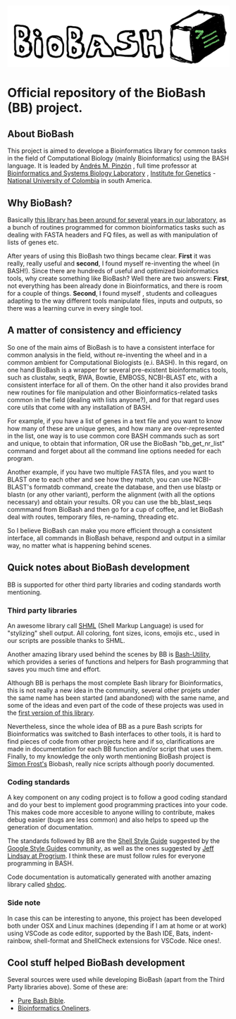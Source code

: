 ![](web/biobash_logo.png) 

# Official repository of the BioBash (BB) project.

## About BioBash
This project is aimed to develope a Bioinformatics library for common tasks in the field of Computational Biology (mainly Bioinformatics) using the BASH language.
It is leaded by [Andrés M. Pinzón](https://www.researchgate.net/profile/Andres-Pinzon-13/research) , full time professor at [Bioinformatics and Systems Biology Laboratory](https://gibbslab.github.io/) , [Institute for Genetics](https://genetica.unal.edu.co/)  - [National University of Colombia](http://unal.edu.co/)  in south America. 

## Why BioBash?
Basically [this library has been around for several years in our laboratory](https://github.com/gibbslab/biobash), as a bunch of routines programmed for common bioinformatics tasks such as dealing with FASTA headers and FQ files, as well as with manipulation of lists of genes etc.

After years of using this BioBash two things became clear. **First** it was really, really useful and **second**, I found myself re-inventing the wheel  (in BASH!).
Since there are hundreds of useful and optimized bioinformatics tools, why create something like BioBash? Well there are two answers: **First**, not everything has been already done in Bioinformatics, and there is room for a couple of things. **Second**, I found myself , students and  colleagues adapting to the way different tools manipulate files, inputs and outputs, so there was a learning curve in every single tool.

## A matter of consistency and efficiency
So one of the main aims of BioBash is to have a consistent interface for common analysis in the field, without re-inventing the wheel and in a common ambient for Computational Biologists (e.i. BASH). 
In this regard, on one hand BioBash is a wrapper for several pre-existent bioinformatics tools, such as clustalw, seqtk, BWA, Bowtie, EMBOSS, NCBI-BLAST etc, with a consistent interface for all of them. On the other hand it also provides brand new routines for file manipulation and other Bioinformatics-related tasks common in the field (dealing with lists anyone?), and for that regard uses core utils that come with any installation of BASH.

For example, if you have a list of genes in a text file and you want to know how many of these are unique genes, and how many are over-represented in the list, one way is to use common core BASH commands such as sort and unique, to obtain that information, OR use the BioBash "bb_get_nr_list" command and forget about all the command line options needed for each program.

Another example, if you have two multiple  FASTA files, and you want to BLAST one to each other and see how they match, you can use NCBI-BLAST's formatdb command, create the database, and then use blastp or blastn (or any other variant), perform the alignment (with all the options necessary) and obtain your results. OR you can use the bb_blast_seqs commmand from BioBash and then go for a cup of coffee, and let BioBash deal with routes, temporary files, re-naming, threading  etc.

So I believe BioBash can make you more efficient through a consistent interface, all commands in BioBash behave, respond and output  in a similar way, no matter what is happening behind scenes.

## Quick notes about BioBash development
BB is supported for  other third party libraries  and coding standards worth mentioning.

### Third party libraries
An awesome library call [SHML](https://odb.github.io/shml/) (Shell Markup Language) is used for "stylizing" shell output. All coloring, font sizes, icons, emojis etc., used in our scripts are possible thanks to SHML.

Another amazing library used behind the scenes by BB is [Bash-Utility](https://github.com/labbots/bash-utility), which provides a series of functions and helpers for Bash programming that saves you much time and effort.

Although BB is perhaps the most complete Bash library for Bioinformatics, this is not really a new idea in the community, several other projets under the same name has been started (and abandoned) with the same name, and some of the ideas and even part of the code of these projects was used in the [first version of this library](https://github.com/gibbslab/biobash). 

Nevertheless, since the whole idea of BB as a pure Bash scripts for Bioinformatics was switched to Bash interfaces to other tools, it is hard to find pieces of code from other projects here and if so, clarifications are made in documentation for each BB function and/or script that uses them. Finally, to my knowledge  the only worth mentioning BioBash project is [Simon Frost's](https://github.com/sdwfrost/biobash) Biobash, really nice scripts although poorly documented. 


### Coding standards
A key component on any coding  project is to follow a good coding standard and do your best to implement good programming practices into your code. This makes code more accesible to anyone willing to contribute, makes debug easier (bugs are less common) and also helps to speed up the generation of documentation.

The standards followed by BB are the [Shell Style Guide](https://google.github.io/styleguide/shellguide.html)  suggested by the [Google Style Guides](https://google.github.io/styleguide/) community, as well as the ones suggested by [Jeff Lindsay at Progrium](https://github.com/progrium/bashstyle). I think these are must follow rules for everyone programming in BASH.

Code documentation is automatically generated with another amazing library called [shdoc](https://github.com/reconquest/shdoc).

### Side note
In case this can be interesting to anyone, this project has been developed both under OSX and Linux machines (depending if I am at home or at work) using VSCode as code editor, supported by the Bash IDE, Bats, indent-rainbow, shell-format and ShellCheck extensions for VSCode. Nice ones!.

## Cool stuff helped BioBash development
Several sources were used while developing BioBash (apart from the Third Party libraries above). Some of these are:

* [Pure Bash Bible](https://github.com/dylanaraps/pure-bash-bible).
* [Bioinformatics Oneliners](https://github.com/stephenturner/oneliners).













